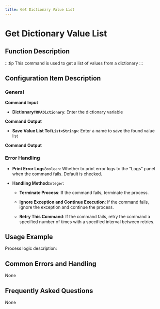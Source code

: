 ```yaml
---
title: Get Dictionary Value List
---
```


# Get Dictionary Value List

## Function Description

:::tip 
This command is used to get a list of values from a dictionary
:::

## Configuration Item Description

### General

**Command Input**

- **Dictionary`TRPADictionary`**: Enter the dictionary variable


**Command Output**

- **Save Value List To`TList<String>`**: Enter a name to save the found value list


**Command Output**

### Error Handling

- **Print Error Logs**`Boolean`: Whether to print error logs to the "Logs" panel when the command fails. Default is checked. 

- **Handling Method**`Integer`:

    - **Terminate Process**: If the command fails, terminate the process.

    - **Ignore Exception and Continue Execution**: If the command fails, ignore the exception and continue the process.

    - **Retry This Command**: If the command fails, retry the command a specified number of times with a specified interval between retries.

## Usage Example

Process logic description:

## Common Errors and Handling

None

## Frequently Asked Questions

None

